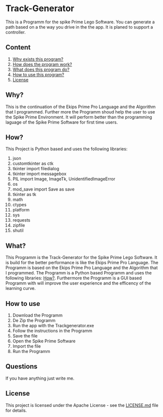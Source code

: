 # Track-Generator

This is a Programm for the spike Prime Lego Software.
You can generate a path based on a the way you drive in the the app.
It is planed to support a controller.

## Content

1. [Why exists this program?](#why)
2. [How does the program work?](#how)
3. [What does this program do?](#what)
4. [How to use this program?](#how-to-use)
5. [License](#license)

## Why?

This is the continuation of the Ekips Prime Pro Language and the Algorithm that I programmed.
Further more the Programm shoud help the user to use the Spike Prime Environment.
It will perform better than the programming laguage of the Spike Prime Software for first time users.

## How?

This Project is Python based and uses the following libraries:

1. json
2. customtkinter as ctk
3. tkinter import filedialog
4. tkinter import messagebox
5. PIL import Image, ImageTk, UnidentifiedImageError
6. os
7. mod_save import Save as save
8. tkinter as tk
9. math
10. ctypes
11. platform
12. sys
13. requests
14. zipfile
15. shutil

## What?

This Programm is the Track-Generator for the Spike Prime Lego Software. It is build for the better performance is like the Ekips Prime Pro Language. The Programm is based on the Ekips Prime Pro Language and the Algorithm that I programmed. The Programm is a Python based Programm and uses the following libraries: [How?](#how).
Furthermore the Programm is a GUI based Programm with will improve the user experience and the efficency of the learning curve.

## How to use

1. Download the Programm
2. De Zip the Programm
3. Run the app with the Trackgenerator.exe
4. Follow the instructions in the Programm
5. Save the file
6. Open the Spike Prime Software
7. Import the file
8. Run the Programm

## Questions

If you have anything just write me.

## License

This project is licensed under the Apache License - see the [LICENSE.md](LICENSE.md) file for details.
